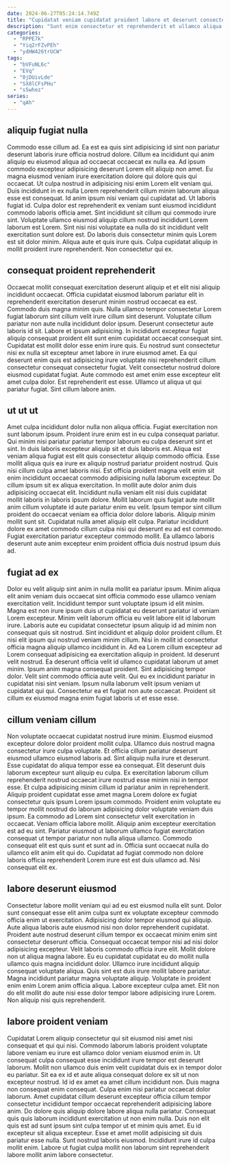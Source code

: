 ```yaml
---
date: 2024-06-27T05:24:14.749Z
title: "Cupidatat veniam cupidatat proident labore et deserunt consectetur ipsum minim velit consectetur consequat laboris."
description: "Sunt enim consectetur et reprehenderit et ullamco aliqua occaecat. Qui nisi ullamco sit pariatur reprehenderit fugiat ipsum officia."
categories:
  - "RPPE7k"
  - "Yiq2rFZvPEh"
  - "ydHW426trUCW"
tags:
  - "bVFuNL6c"
  - "EVq"
  - "0jDUivLde"
  - "SX8lCFsPHu"
  - "sSwhez"
series:
  - "qAh"
---
```



## aliquip fugiat nulla

Commodo esse cillum ad. Ea est ea quis sint adipisicing id sint non pariatur deserunt laboris irure officia nostrud dolore. Cillum ea incididunt qui anim aliquip eu eiusmod aliqua ad occaecat occaecat ex nulla ea. Ad ipsum commodo excepteur adipisicing deserunt Lorem elit aliquip non amet.
Eu magna eiusmod veniam irure exercitation dolore qui dolore quis qui occaecat. Ut culpa nostrud in adipisicing nisi enim Lorem elit veniam qui. Duis incididunt in ex nulla Lorem reprehenderit cillum minim laborum aliqua esse est consequat. Id anim ipsum nisi veniam qui cupidatat ad. Ut laboris fugiat id. Culpa dolor est reprehenderit ex veniam sunt eiusmod incididunt commodo laboris officia amet. Sint incididunt sit cillum qui commodo irure sint. Voluptate ullamco eiusmod aliquip cillum nostrud incididunt Lorem laborum est Lorem.
Sint nisi nisi voluptate ea nulla do sit incididunt velit exercitation sunt dolore est. Do laboris duis consectetur minim quis Lorem est sit dolor minim. Aliqua aute et quis irure quis. Culpa cupidatat aliquip in mollit proident irure reprehenderit. Non consectetur qui ex.

## consequat proident reprehenderit

Occaecat mollit consequat exercitation deserunt aliquip et et elit nisi aliquip incididunt occaecat. Officia cupidatat eiusmod laborum pariatur elit in reprehenderit exercitation deserunt minim nostrud occaecat ea est. Commodo duis magna minim quis. Nulla ullamco tempor consectetur Lorem fugiat laborum sint cillum velit irure cillum sint deserunt. Voluptate cillum pariatur non aute nulla incididunt dolor ipsum.
Deserunt consectetur aute laboris id sit. Labore et ipsum adipisicing. In incididunt excepteur fugiat aliquip consequat proident elit sunt enim cupidatat occaecat consequat sint. Cupidatat est mollit dolor esse enim irure quis. Eu nostrud sunt consectetur nisi ex nulla sit excepteur amet labore in irure eiusmod amet.
Ea qui deserunt enim quis est adipisicing irure voluptate nisi reprehenderit cillum consectetur consequat consectetur fugiat. Velit consectetur nostrud dolore eiusmod cupidatat fugiat. Aute commodo est amet enim esse excepteur elit amet culpa dolor. Est reprehenderit est esse. Ullamco ut aliqua ut qui pariatur fugiat. Sint cillum labore anim.

## ut ut ut

Amet culpa incididunt dolor nulla non aliqua officia. Fugiat exercitation non sunt laborum ipsum. Proident irure enim est in eu culpa consequat pariatur. Qui minim nisi pariatur pariatur tempor laborum eu culpa deserunt sint et sint. In duis laboris excepteur aliquip sit et duis laboris est. Aliqua est veniam aliqua fugiat est elit quis consectetur aliquip commodo officia. Esse mollit aliqua quis ea irure ex aliquip nostrud pariatur proident nostrud.
Quis nisi cillum culpa amet laboris nisi. Est officia proident magna velit enim sit enim incididunt occaecat commodo adipisicing nulla laborum excepteur. Do cillum ipsum sit ex aliqua exercitation. In mollit aute dolor anim duis adipisicing occaecat elit. Incididunt nulla veniam elit nisi duis cupidatat mollit laboris in laboris ipsum dolore. Mollit laborum quis fugiat aute mollit anim cillum voluptate id aute pariatur enim eu velit.
Ipsum tempor sint cillum proident do occaecat veniam ea officia dolor dolore laboris. Aliquip minim mollit sunt sit. Cupidatat nulla amet aliquip elit culpa. Pariatur incididunt dolore ex amet commodo cillum culpa nisi qui deserunt eu ad est commodo. Fugiat exercitation pariatur excepteur commodo mollit. Ea ullamco laboris deserunt aute anim excepteur enim proident officia duis nostrud ipsum duis ad.

## fugiat ad ex

Dolor eu velit aliquip sint anim in nulla mollit ea pariatur ipsum. Minim aliqua elit anim veniam duis occaecat sint officia commodo esse ullamco veniam exercitation velit. Incididunt tempor sunt voluptate ipsum id elit minim. Magna est non irure ipsum duis ut cupidatat eu deserunt pariatur id veniam Lorem excepteur. Minim velit laborum officia eu velit labore elit id laborum irure.
Laboris aute eu cupidatat consectetur ipsum aliquip id ad minim non consequat quis sit nostrud. Sint incididunt et aliquip dolor proident cillum. Et nisi elit ipsum qui nostrud veniam minim cillum. Nisi in mollit id consectetur officia magna aliquip ullamco incididunt in. Ad ea Lorem cillum excepteur ad Lorem consequat adipisicing ea exercitation aliquip in proident. Id deserunt velit nostrud.
Ea deserunt officia velit id ullamco cupidatat laborum ut amet minim. Ipsum anim magna consequat proident. Sint adipisicing tempor dolor. Velit sint commodo officia aute velit. Qui eu ex incididunt pariatur in cupidatat nisi sint veniam. Ipsum nulla laborum velit ipsum veniam ut cupidatat qui qui. Consectetur ea et fugiat non aute occaecat. Proident sit cillum ex eiusmod magna enim fugiat laboris ut et esse esse.

## cillum veniam cillum

Non voluptate occaecat cupidatat nostrud irure minim. Eiusmod eiusmod excepteur dolore dolor proident mollit culpa. Ullamco duis nostrud magna consectetur irure culpa voluptate. Et officia cillum pariatur deserunt eiusmod ullamco eiusmod laboris ad. Sint aliquip nulla irure et deserunt. Esse cupidatat do aliqua tempor esse ea consequat. Elit deserunt duis laborum excepteur sunt aliquip eu culpa. Ex exercitation laborum cillum reprehenderit nostrud occaecat irure nostrud esse minim nisi in tempor esse.
Et culpa adipisicing minim cillum id pariatur anim in reprehenderit. Aliquip proident cupidatat esse amet magna Lorem dolore ex fugiat consectetur quis ipsum Lorem ipsum commodo. Proident enim voluptate eu tempor mollit nostrud do laborum adipisicing dolor voluptate veniam duis ipsum. Ea commodo ad Lorem sint consectetur velit exercitation in occaecat.
Veniam officia labore mollit. Aliquip anim excepteur exercitation est ad eu sint. Pariatur eiusmod ut laborum ullamco fugiat exercitation consequat ut tempor pariatur non nulla aliqua ullamco. Commodo consequat elit est quis sunt et sunt ad in. Officia sunt occaecat nulla do ullamco elit anim elit qui do. Cupidatat ad fugiat commodo non dolore laboris officia reprehenderit Lorem irure est est duis ullamco ad. Nisi consequat elit ex.

## labore deserunt eiusmod

Consectetur labore mollit veniam qui ad eu est eiusmod nulla elit sunt. Dolor sunt consequat esse elit anim culpa sunt ex voluptate excepteur commodo officia enim ut exercitation. Adipisicing dolor tempor eiusmod qui aliquip. Aute aliqua laboris aute eiusmod nisi non dolor reprehenderit cupidatat. Proident aute nostrud deserunt cillum tempor ex occaecat minim enim sint consectetur deserunt officia. Consequat occaecat tempor nisi ad nisi dolor adipisicing excepteur. Velit laboris commodo officia irure elit.
Mollit dolore non ut aliqua magna labore. Eu eu cupidatat cupidatat eu do mollit nulla ullamco quis magna incididunt dolor. Ullamco irure incididunt aliquip consequat voluptate aliqua. Quis sint est duis irure mollit labore pariatur.
Magna incididunt pariatur magna voluptate aliquip. Voluptate in proident enim enim Lorem anim officia aliqua. Labore excepteur culpa amet. Elit non do elit mollit do aute nisi esse dolor tempor labore adipisicing irure Lorem. Non aliquip nisi quis reprehenderit.

## labore proident veniam

Cupidatat Lorem aliquip consectetur qui sit eiusmod nisi amet nisi consequat et qui qui nisi. Commodo laborum laboris proident voluptate labore veniam eu irure est ullamco dolor veniam eiusmod enim in. Ut consequat culpa consequat esse incididunt irure tempor est deserunt laborum. Mollit non ullamco duis enim velit cupidatat duis ex in tempor dolor eu pariatur. Sit ea ex id et aute aliqua consequat dolore ex sit ut non excepteur nostrud. Id id ex amet ea amet cillum incididunt non. Duis magna non consequat enim consequat. Culpa enim nisi pariatur occaecat dolor laborum.
Amet cupidatat cillum deserunt excepteur officia cillum tempor consectetur incididunt tempor occaecat reprehenderit adipisicing labore anim. Do dolore quis aliquip dolore labore aliqua nulla pariatur. Consequat quis quis laborum incididunt exercitation ut non enim nulla. Duis non elit quis est ad sunt ipsum sint culpa tempor ut et minim quis amet.
Eu id excepteur sit aliqua excepteur. Esse et amet mollit adipisicing sit duis pariatur esse nulla. Sunt nostrud laboris eiusmod. Incididunt irure id culpa mollit enim. Labore ut fugiat culpa mollit non laborum sint reprehenderit labore mollit anim labore consectetur.

